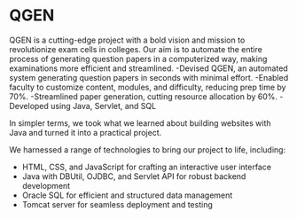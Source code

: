 # QGEN
QGEN is a cutting-edge project with a bold vision and mission to revolutionize exam cells in colleges. Our aim is to automate the entire process of generating question papers in a computerized way, making examinations more efficient and streamlined.
-Devised QGEN, an automated system generating question papers in seconds with minimal effort.
-Enabled faculty to customize content, modules, and difficulty, reducing prep time by 70%.
-Streamlined paper generation, cutting resource allocation by 60%.
-Developed using Java, Servlet, and SQL

In simpler terms, we took what we learned about building websites with Java and turned it into a practical project.

We harnessed a range of technologies to bring our project to life, including:

- HTML, CSS, and JavaScript for crafting an interactive user interface
- Java with DBUtil, OJDBC, and Servlet API for robust backend development
- Oracle SQL for efficient and structured data management
- Tomcat server for seamless deployment and testing

